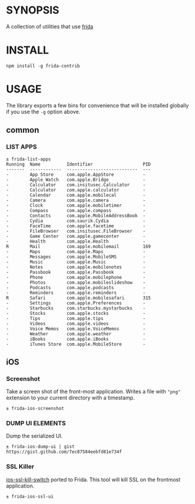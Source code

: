# SYNOPSIS

A collection of utilities that use [frida](http://www.frida.re/)

# INSTALL

```
npm install -g frida-contrib
```

# USAGE

The library exports a few bins for convenience that will be installed globally if you use the `-g` option above.

## common

### LIST APPS

```
± frida-list-apps
Running  Name          Identifier                   PID
-------  ------------  ---------------------------  ---
-        App Store     com.apple.AppStore           -
-        Apple Watch   com.apple.Bridge             -
-        Calculator    com.insitusec.Calculator     -
-        Calculator    com.apple.calculator         -
-        Calendar      com.apple.mobilecal          -
-        Camera        com.apple.camera             -
-        Clock         com.apple.mobiletimer        -
-        Compass       com.apple.compass            -
-        Contacts      com.apple.MobileAddressBook  -
-        Cydia         com.saurik.Cydia             -
-        FaceTime      com.apple.facetime           -
-        FileBrowser   com.insitusec.FileBrowser    -
-        Game Center   com.apple.gamecenter         -
-        Health        com.apple.Health             -
R        Mail          com.apple.mobilemail         169
-        Maps          com.apple.Maps               -
-        Messages      com.apple.MobileSMS          -
-        Music         com.apple.Music              -
-        Notes         com.apple.mobilenotes        -
-        Passbook      com.apple.Passbook           -
-        Phone         com.apple.mobilephone        -
-        Photos        com.apple.mobileslideshow    -
-        Podcasts      com.apple.podcasts           -
-        Reminders     com.apple.reminders          -
R        Safari        com.apple.mobilesafari       315
-        Settings      com.apple.Preferences        -
-        Starbucks     com.starbucks.mystarbucks    -
-        Stocks        com.apple.stocks             -
-        Tips          com.apple.tips               -
-        Videos        com.apple.videos             -
-        Voice Memos   com.apple.VoiceMemos         -
-        Weather       com.apple.weather            -
-        iBooks        com.apple.iBooks             -
-        iTunes Store  com.apple.MobileStore        -
```

## iOS

### Screenshot

Take a screen shot of the front-most application. Writes a file with `"png"` extension to your current directory with a timestamp.

```shell
± frida-ios-screenshot
```

### DUMP UI ELEMENTS
Dump the serialized UI.

```shell
± frida-ios-dump-ui | gist
https://gist.github.com/7ec87584eebfd81e734f
```

### SSL Killer

[ios-ssl-kill-switch](https://github.com/iSECPartners/ios-ssl-kill-switch) ported to Frida. This tool will kill SSL on the frontmost application.

```shell
± frida-ios-ssl-ui
```

